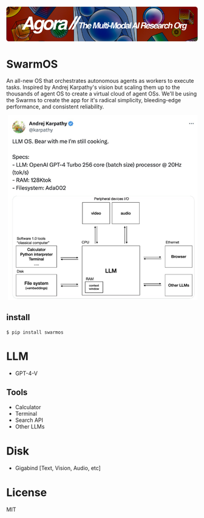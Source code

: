 [![Multi-Modality](images/agorabanner.png)](https://discord.gg/qUtxnK2NMf)

# SwarmOS
An all-new OS that orchestrates autonomous agents as workers to execute tasks. Inspired by Andrej Karpathy's vision but scaling them up to the thousands of agent OS to create a virtual cloud of agent OSs. We'll be using the Swarms to create the app for it's radical simplicity, bleeding-edge performance, and consistent reliability.

![LLM OS](images/llmos.jpeg)


## install
`$ pip install swarmos`

# LLM
- GPT-4-V

## Tools
- Calculator
- Terminal
- Search API
- Other LLMs


# Disk
- Gigabind [Text, Vision, Audio, etc]



# License
MIT
